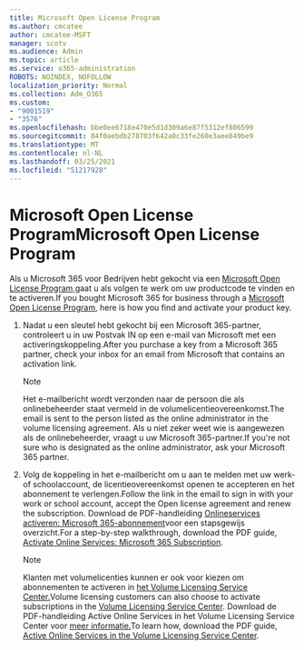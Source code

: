 ```yaml
---
title: Microsoft Open License Program
ms.author: cmcatee
author: cmcatee-MSFT
manager: scotv
ms.audience: Admin
ms.topic: article
ms.service: o365-administration
ROBOTS: NOINDEX, NOFOLLOW
localization_priority: Normal
ms.collection: Adm_O365
ms.custom:
- "9001519"
- "3576"
ms.openlocfilehash: bbe0ee6718e470e5d1d309a6e87f5312ef806599
ms.sourcegitcommit: 84f0aebdb278703f642a0c33fe260e3aee849be9
ms.translationtype: MT
ms.contentlocale: nl-NL
ms.lasthandoff: 03/25/2021
ms.locfileid: "51217928"
---
```

# <a name="microsoft-open-license-program"></a><span data-ttu-id="869ed-102">Microsoft Open License Program</span><span class="sxs-lookup"><span data-stu-id="869ed-102">Microsoft Open License Program</span></span>

<span data-ttu-id="869ed-103">Als u Microsoft 365 voor Bedrijven hebt gekocht via een [Microsoft Open License Program,](https://go.microsoft.com/fwlink/p/?LinkID=613298)gaat u als volgen te werk om uw productcode te vinden en te activeren.</span><span class="sxs-lookup"><span data-stu-id="869ed-103">If you bought Microsoft 365 for business through a [Microsoft Open License Program](https://go.microsoft.com/fwlink/p/?LinkID=613298), here is how you find and activate your product key.</span></span>

1. <span data-ttu-id="869ed-104">Nadat u een sleutel hebt gekocht bij een Microsoft 365-partner, controleert u in uw Postvak IN op een e-mail van Microsoft met een activeringskoppeling.</span><span class="sxs-lookup"><span data-stu-id="869ed-104">After you purchase a key from a Microsoft 365 partner, check your inbox for an email from Microsoft that contains an activation link.</span></span>

    > [!NOTE]
    > <span data-ttu-id="869ed-105">Het e-mailbericht wordt verzonden naar de persoon die als onlinebeheerder staat vermeld in de volumelicentieovereenkomst.</span><span class="sxs-lookup"><span data-stu-id="869ed-105">The email is sent to the person listed as the online administrator in the volume licensing agreement.</span></span> <span data-ttu-id="869ed-106">Als u niet zeker weet wie is aangewezen als de onlinebeheerder, vraagt u uw Microsoft 365-partner.</span><span class="sxs-lookup"><span data-stu-id="869ed-106">If you're not sure who is designated as the online administrator, ask your Microsoft 365 partner.</span></span>
1. <span data-ttu-id="869ed-107">Volg de koppeling in het e-mailbericht om u aan te melden met uw werk- of schoolaccount, de licentieovereenkomst openen te accepteren en het abonnement te verlengen.</span><span class="sxs-lookup"><span data-stu-id="869ed-107">Follow the link in the email to sign in with your work or school account, accept the Open license agreement and renew the subscription.</span></span> <span data-ttu-id="869ed-108">Download de PDF-handleiding [Onlineservices activeren: Microsoft 365-abonnement](https://go.microsoft.com/fwlink/p/?LinkId=618100)voor een stapsgewijs overzicht.</span><span class="sxs-lookup"><span data-stu-id="869ed-108">For a step-by-step walkthrough, download the PDF guide, [Activate Online Services: Microsoft 365 Subscription](https://go.microsoft.com/fwlink/p/?LinkId=618100).</span></span>

    > [!NOTE]
    > <span data-ttu-id="869ed-109">Klanten met volumelicenties kunnen er ook voor kiezen om abonnementen te activeren in [het Volume Licensing Service Center.](https://go.microsoft.com/fwlink/p/?LinkID=282016)</span><span class="sxs-lookup"><span data-stu-id="869ed-109">Volume licensing customers can also choose to activate subscriptions in the [Volume Licensing Service Center](https://go.microsoft.com/fwlink/p/?LinkID=282016).</span></span> <span data-ttu-id="869ed-110">Download de PDF-handleiding Active Online Services in het Volume Licensing Service Center voor [meer informatie.](https://go.microsoft.com/fwlink/p/?LinkId=618096)</span><span class="sxs-lookup"><span data-stu-id="869ed-110">To learn how, download the PDF guide, [Active Online Services in the Volume Licensing Service Center](https://go.microsoft.com/fwlink/p/?LinkId=618096).</span></span>